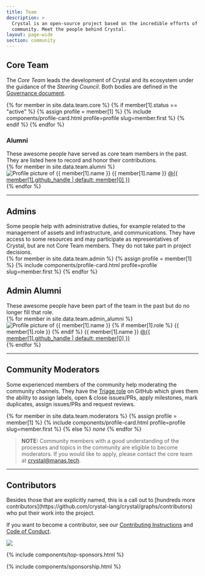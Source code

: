 ```yaml
---
title: Team
description: >
  Crystal is an open-source project based on the incredible efforts of a large
  community. Meet the people behind Crystal.
layout: page-wide
section: community
---
```


<section>
  <h2 id="core">Core Team</h2>
  <aside markdown="1">

The *Core Team* leads the development of Crystal and its ecosystem under the
guidance of the *Steering Council*. Both bodies are defined in the
[Governance document](/_pages/community/governance.md).

  </aside>

  <div class="cards-list">
    {% for member in site.data.team.core %}
      {% if member[1].status == "active" %}
        {% assign profile = member[1] %}
        {% include components/profile-card.html profile=profile slug=member.first %}
      {% endif %}
    {% endfor %}
  </div>
</section>

<section class="side-section">
  <h3 id="alumni">Alumni</h3>
  <aside markdown="1">
These awesome people have served as core team members in the past. They are listed here to record and honor their contributions.
  </aside>

  <div class="cards-list">
    {% for member in site.data.team.alumni %}
      <div class="profile-mini" itemscope itemtype="https://schema.org/Person">
        <img src="/assets/authors/{{ member[0] }}.jpg" alt="Profile picture of {{ member[1].name }}" />
        <span class="name" itemprop="name">{{ member[1].name }}</span>
        <a href="https://github.com/{{ member[1].github_handle | default: member[0] }}" itemprop="url" title="GitHub profile" class="ico github">@{{ member[1].github_handle | default: member[0] }}</a>
      </div>
    {% endfor %}
  </div>
</section>

<hr class="full">

<section class="side-section">
  <h2 id="admins">Admins</h2>
  <aside markdown="1">
Some people help with administrative duties, for example related to the management of assets and infrastructure, and communications. They have access to some resources and may participate as representatives of Crystal, but are not Core Team members. They do not take part in project decisions.
  </aside>

  <div class="cards-list">
    {% for member in site.data.team.admin %}
      {% assign profile = member[1] %}
      {% include components/profile-card.html profile=profile slug=member.first %}
    {% endfor %}
  </div>
</section>

<section class="side-section">
  <h2 id="admin-alumni">Admin Alumni</h2>

  <aside markdown="1">
These awesome people have been part of the team in the past but do no longer fill that role.
  </aside>

  <div class="cards-list">
    {% for member in site.data.team.admin_alumni %}
      <div class="profile-mini" itemscope itemtype="https://schema.org/Person">
        <img src="/assets/authors/{{ member[0] }}.jpg" alt="Profile picture of {{ member[1].name }}" />
          {% if member[1].role %}
            <span class="member_role">{{ member[1].role }}</span>
          {% endif %}
        <span class="name" itemprop="name">{{ member[1].name }}</span>
        <a href="https://github.com/{{ member[1].github_handle | default: member[0] }}" itemprop="url" title="GitHub profile" class="ico github">@{{ member[1].github_handle | default: member[0] }}</a>
      </div>
    {% endfor %}
  </div>
</section>

<hr class="full">

<section class="side-section">
  <h2 id="moderators">Community Moderators</h2>
  <aside id="join_us" markdown="1">

Some experienced members of the community help moderating the community channels.
They have the [Triage role](https://docs.github.com/en/organizations/managing-access-to-your-organizations-repositories/repository-permission-levels-for-an-organization)
on GitHub which gives them the ability to assign labels, open & close issues/PRs, apply milestones, mark duplicates,
assign issues/PRs and request reviews.
  </aside>

  <div class="cards-list">
    {% for member in site.data.team.moderators %}
      {% assign profile = member[1] %}
      {% include components/profile-card.html profile=profile slug=member.first %}
    {% else %}
    <em>none</em>
    {% endfor %}
  </div>
</section>

<section class="bg-gray">
  <p class="ico heart-black left">
  </p>
</section>

> **NOTE:**
> Community members with a good understanding of the processes and topics in the community are eligible to become moderators. If you would like to apply, please contact the core team at [crystal@manas.tech](mailto:crystal@manas.tech).

<hr class="full">

<section class="side-section">
  <h2 id="contributors">Contributors</h2>
  <aside markdown="1">
Besides those that are explicitly named, this is a call out to
[hundreds more contributors](https://github.com/crystal-lang/crystal/graphs/contributors)
who put their work into the project.

If you want to become a contributor, see our [Contributing Instructions](https://github.com/crystal-lang/crystal/blob/master/CONTRIBUTING.md) and [Code of Conduct](https://github.com/crystal-lang/crystal/blob/master/CODE_OF_CONDUCT.m).
  </aside>
  <div>
    <img src="https://opencollective.com/crystal-lang/contributors.svg?width=960">
  </div>
</section>

{% include components/top-sponsors.html %}

{% include components/sponsorship.html %}
